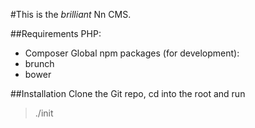 #This is the *brilliant* Nn CMS.

##Requirements
PHP:
- Composer
Global npm packages (for development):
- brunch
- bower

##Installation
Clone the Git repo, cd into the root and run
> ./init